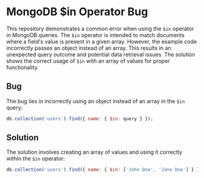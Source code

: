 # MongoDB $in Operator Bug

This repository demonstrates a common error when using the `$in` operator in MongoDB queries.  The `$in` operator is intended to match documents where a field's value is present in a given array.  However, the example code incorrectly passes an object instead of an array. This results in an unexpected query outcome and potential data retrieval issues.  The solution shows the correct usage of `$in` with an array of values for proper functionality.

## Bug
The bug lies in incorrectly using an object instead of an array in the `$in` query:

```javascript
db.collection('users').find({ name: { $in: query } });
```

## Solution
The solution involves creating an array of values and using it correctly within the `$in` operator:

```javascript
db.collection('users').find({ name: { $in: ['John Doe', 'Jane Doe'] } });
```